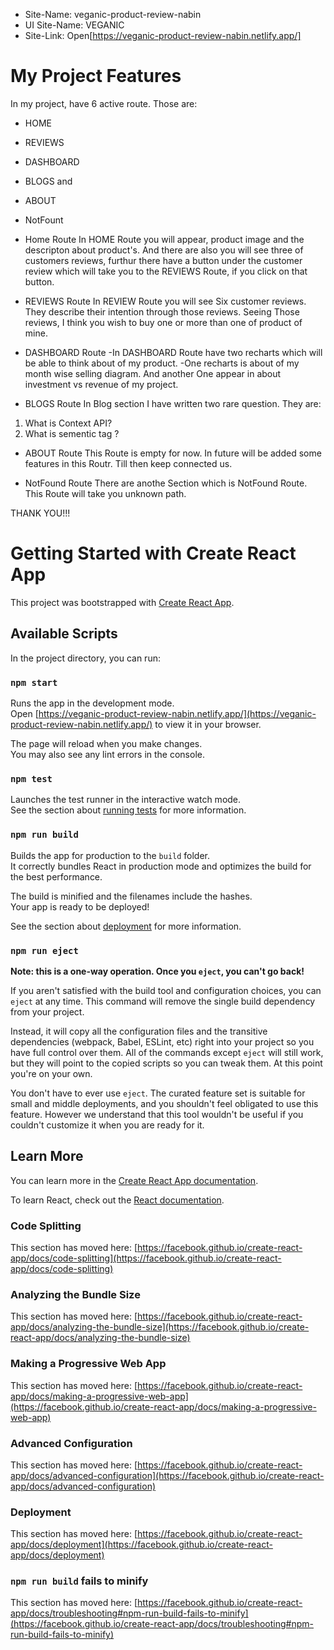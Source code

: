 * Site-Name: veganic-product-review-nabin
* UI Site-Name: VEGANIC
* Site-Link: Open[https://veganic-product-review-nabin.netlify.app/]

# My Project Features
In my project, have 6 active route.
Those are: 
* HOME
* REVIEWS
* DASHBOARD
* BLOGS and
* ABOUT
* NotFount

* Home Route
In HOME Route you will appear, product image and the descripton about product's. And there are also you will see three of customers reviews, furthur there have a button under the customer review which will take you to the REVIEWS Route, if you click on that button.

* REVIEWS Route
In REVIEW Route you will see Six customer reviews. They describe their intention through those reviews. Seeing Those reviews, I think you wish to buy one or more than one of product of mine.

* DASHBOARD Route
-In DASHBOARD Route have two recharts which will be able to think about of my product.
-One recharts is about of my month wise selling diagram. And another One appear in about investment vs revenue of my project.

* BLOGS Route
In Blog section I have written two rare question.
They are:
1. What is Context API?
2. What is sementic tag ?

* ABOUT Route
This Route is empty for now. In future will be added some features in this Routr. Till then keep connected us.

* NotFound Route
There are anothe Section which is NotFound Route. This Route will take you unknown path.

THANK YOU!!!


# Getting Started with Create React App

This project was bootstrapped with [Create React App](https://github.com/facebook/create-react-app).

## Available Scripts

In the project directory, you can run:

### `npm start`

Runs the app in the development mode.\
Open [https://veganic-product-review-nabin.netlify.app/](https://veganic-product-review-nabin.netlify.app/) to view it in your browser.

The page will reload when you make changes.\
You may also see any lint errors in the console.

### `npm test`

Launches the test runner in the interactive watch mode.\
See the section about [running tests](https://facebook.github.io/create-react-app/docs/running-tests) for more information.

### `npm run build`

Builds the app for production to the `build` folder.\
It correctly bundles React in production mode and optimizes the build for the best performance.

The build is minified and the filenames include the hashes.\
Your app is ready to be deployed!

See the section about [deployment](https://facebook.github.io/create-react-app/docs/deployment) for more information.

### `npm run eject`

**Note: this is a one-way operation. Once you `eject`, you can't go back!**

If you aren't satisfied with the build tool and configuration choices, you can `eject` at any time. This command will remove the single build dependency from your project.

Instead, it will copy all the configuration files and the transitive dependencies (webpack, Babel, ESLint, etc) right into your project so you have full control over them. All of the commands except `eject` will still work, but they will point to the copied scripts so you can tweak them. At this point you're on your own.

You don't have to ever use `eject`. The curated feature set is suitable for small and middle deployments, and you shouldn't feel obligated to use this feature. However we understand that this tool wouldn't be useful if you couldn't customize it when you are ready for it.

## Learn More

You can learn more in the [Create React App documentation](https://facebook.github.io/create-react-app/docs/getting-started).

To learn React, check out the [React documentation](https://reactjs.org/).

### Code Splitting

This section has moved here: [https://facebook.github.io/create-react-app/docs/code-splitting](https://facebook.github.io/create-react-app/docs/code-splitting)

### Analyzing the Bundle Size

This section has moved here: [https://facebook.github.io/create-react-app/docs/analyzing-the-bundle-size](https://facebook.github.io/create-react-app/docs/analyzing-the-bundle-size)

### Making a Progressive Web App

This section has moved here: [https://facebook.github.io/create-react-app/docs/making-a-progressive-web-app](https://facebook.github.io/create-react-app/docs/making-a-progressive-web-app)

### Advanced Configuration

This section has moved here: [https://facebook.github.io/create-react-app/docs/advanced-configuration](https://facebook.github.io/create-react-app/docs/advanced-configuration)

### Deployment

This section has moved here: [https://facebook.github.io/create-react-app/docs/deployment](https://facebook.github.io/create-react-app/docs/deployment)

### `npm run build` fails to minify

This section has moved here: [https://facebook.github.io/create-react-app/docs/troubleshooting#npm-run-build-fails-to-minify](https://facebook.github.io/create-react-app/docs/troubleshooting#npm-run-build-fails-to-minify)
